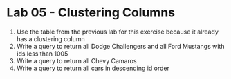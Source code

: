 # Lab 05 - Clustering Columns

1. Use the table from the previous lab for this exercise because it already has a clustering column
1. Write a query to return all Dodge Challengers and all Ford Mustangs with ids less than 1005
1. Write a query to return all Chevy Camaros
1. Write a query to return all cars in descending id order
